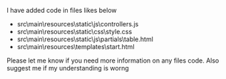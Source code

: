 I have added code in files likes below
 - src\main\resources\static\js\controllers.js
 - src\main\resources\static\css\style.css
 - src\main\resources\static\js\partials\table.html
 - src\main\resources\templates\start.html
 
 Please let me know if you need more information on any files code.
 Also suggest me if my understanding is worng
